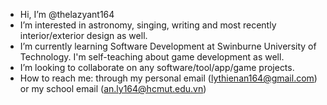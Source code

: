 - Hi, I’m @thelazyant164
- I’m interested in astronomy, singing, writing and most recently interior/exterior design as well.
- I’m currently learning Software Development at Swinburne University of Technology. I'm self-teaching about game development as well.
- I’m looking to collaborate on any software/tool/app/game projects.
- How to reach me: through my personal email (lythienan164@gmail.com) or my school email (an.ly164@hcmut.edu.vn)

<!---
thelazyant164/thelazyant164 is a ✨ special ✨ repository because its `README.md` (this file) appears on your GitHub profile.
You can click the Preview link to take a look at your changes.
--->
